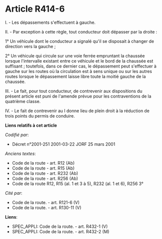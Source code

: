 # Article R414-6

I. - Les dépassements s'effectuent à gauche.

II. - Par exception à cette règle, tout conducteur doit dépasser par la droite :

1° Un véhicule dont le conducteur a signalé qu'il se disposait à changer de direction vers la gauche ;

2° Un véhicule qui circule sur une voie ferrée empruntant la chaussée lorsque l'intervalle existant entre ce véhicule et le
bord de la chaussée est suffisant ; toutefois, dans ce dernier cas, le dépassement peut s'effectuer à gauche sur les routes
où la circulation est à sens unique ou sur les autres routes lorsque le dépassement laisse libre toute la moitié gauche de la
chaussée.

III. - Le fait, pour tout conducteur, de contrevenir aux dispositions du présent article est puni de l'amende prévue pour les
contraventions de la quatrième classe.

IV. - Le fait de contrevenir au I donne lieu de plein droit à la réduction de trois points du permis de conduire.

**Liens relatifs à cet article**

_Codifié par_:

  - Décret n°2001-251 2001-03-22 JORF 25 mars 2001

_Anciens textes_:

  - Code de la route - art. R12 (Ab)
  - Code de la route - art. R15 (Ab)
  - Code de la route - art. R232 (Ab)
  - Code de la route - art. R256 (Ab)
  - Code de la route R12, R15 (al. 1 et 3 à 5), R232 (al. 1 et 6), R256 3°

_Cité par_:

  - Code de la route. - art. R121-6 (V)
  - Code de la route. - art. R130-11 (V)

**Liens**:

  - SPEC_APPLI: Code de la route. - art. R432-1 (V)
  - SPEC_APPLI: Code de la route. - art. R432-2 (M)
